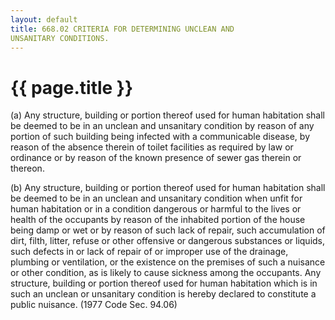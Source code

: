 ```yaml
---
layout: default 
title: 668.02 CRITERIA FOR DETERMINING UNCLEAN AND
UNSANITARY CONDITIONS.
---
```


{{ page.title }}
================

​(a) Any structure, building or portion thereof used for human
habitation shall be deemed to be in an unclean and unsanitary condition
by reason of any portion of such building being infected with a
communicable disease, by reason of the absence therein of toilet
facilities as required by law or ordinance or by reason of the known
presence of sewer gas therein or thereon.

​(b) Any structure, building or portion thereof used for human
habitation shall be deemed to be in an unclean and unsanitary condition
when unfit for human habitation or in a condition dangerous or harmful
to the lives or health of the occupants by reason of the inhabited
portion of the house being damp or wet or by reason of such lack of
repair, such accumulation of dirt, filth, litter, refuse or other
offensive or dangerous substances or liquids, such defects in or lack of
repair of or improper use of the drainage, plumbing or ventilation, or
the existence on the premises of such a nuisance or other condition, as
is likely to cause sickness among the occupants. Any structure, building
or portion thereof used for human habitation which is in such an unclean
or unsanitary condition is hereby declared to constitute a public
nuisance. (1977 Code Sec. 94.06)
